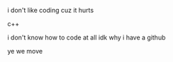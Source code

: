 i don't like coding cuz it hurts

c++

i don't know how to code at all idk why i have a github 

ye we move 
